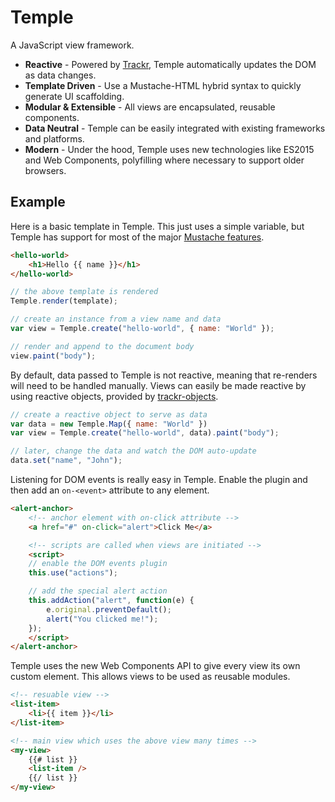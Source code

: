 # Temple

A JavaScript view framework.

* __Reactive__ - Powered by [Trackr](https://github.com/beneaththeink/trackr), Temple automatically updates the DOM as data changes.
* __Template Driven__ - Use a Mustache-HTML hybrid syntax to quickly generate UI scaffolding.
* __Modular & Extensible__ - All views are encapsulated, reusable components.
* __Data Neutral__ - Temple can be easily integrated with existing frameworks and platforms.
* __Modern__ - Under the hood, Temple uses new technologies like ES2015 and Web Components, polyfilling where necessary to support older browsers.

## Example

Here is a basic template in Temple. This just uses a simple variable, but Temple has support for most of the major [Mustache features](http://mustache.github.io/mustache.5.html).

```html
<hello-world>
    <h1>Hello {{ name }}</h1>
</hello-world>
```

```js
// the above template is rendered
Temple.render(template);

// create an instance from a view name and data
var view = Temple.create("hello-world", { name: "World" });

// render and append to the document body
view.paint("body");
```

By default, data passed to Temple is not reactive, meaning that re-renders will need to be handled manually. Views can easily be made reactive by using reactive objects, provided by [trackr-objects](http://ghub.io/trackr-objects).

```js
// create a reactive object to serve as data
var data = new Temple.Map({ name: "World" })
var view = Temple.create("hello-world", data).paint("body");

// later, change the data and watch the DOM auto-update
data.set("name", "John");
```

Listening for DOM events is really easy in Temple. Enable the plugin and then add an `on-<event>` attribute to any element.

```html
<alert-anchor>
    <!-- anchor element with on-click attribute -->
    <a href="#" on-click="alert">Click Me</a>

    <!-- scripts are called when views are initiated -->
    <script>
    // enable the DOM events plugin
    this.use("actions");

    // add the special alert action
    this.addAction("alert", function(e) {
        e.original.preventDefault();
        alert("You clicked me!");
    });
    </script>
</alert-anchor>
```

Temple uses the new Web Components API to give every view its own custom element. This allows views to be used as reusable modules.

```html
<!-- resuable view -->
<list-item>
    <li>{{ item }}</li>
</list-item>

<!-- main view which uses the above view many times -->
<my-view>
    {{# list }}
    <list-item />
    {{/ list }}
</my-view>
```

